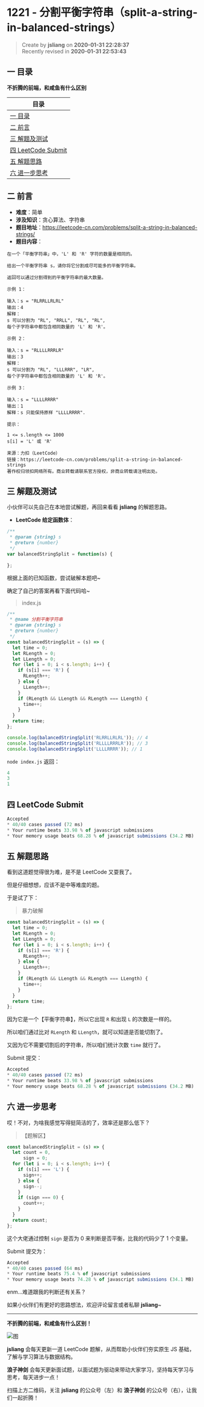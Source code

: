 1221 - 分割平衡字符串（split-a-string-in-balanced-strings）
===

> Create by **jsliang** on **2020-01-31 22:28:37**  
> Recently revised in **2020-01-31 22:53:43**

## 一 目录

**不折腾的前端，和咸鱼有什么区别**

| 目录 |
| --- | 
| [一 目录](#chapter-one) | 
| [二 前言](#chapter-two) |
| [三 解题及测试](#chapter-three) |
| [四 LeetCode Submit](#chapter-four) |
| [五 解题思路](#chapter-five) |
| [六 进一步思考](#chapter-six) |

## 二 前言



* **难度**：简单
* **涉及知识**：贪心算法、字符串
* **题目地址**：https://leetcode-cn.com/problems/split-a-string-in-balanced-strings/
* **题目内容**：

```
在一个「平衡字符串」中，'L' 和 'R' 字符的数量是相同的。

给出一个平衡字符串 s，请你将它分割成尽可能多的平衡字符串。

返回可以通过分割得到的平衡字符串的最大数量。

示例 1：

输入：s = "RLRRLLRLRL"
输出：4
解释：
s 可以分割为 "RL", "RRLL", "RL", "RL", 
每个子字符串中都包含相同数量的 'L' 和 'R'。

示例 2：

输入：s = "RLLLLRRRLR"
输出：3
解释：
s 可以分割为 "RL", "LLLRRR", "LR", 
每个子字符串中都包含相同数量的 'L' 和 'R'。

示例 3：

输入：s = "LLLLRRRR"
输出：1
解释：s 只能保持原样 "LLLLRRRR".

提示：

1 <= s.length <= 1000
s[i] = 'L' 或 'R'

来源：力扣（LeetCode）
链接：https://leetcode-cn.com/problems/split-a-string-in-balanced-strings
著作权归领扣网络所有。商业转载请联系官方授权，非商业转载请注明出处。
```

## 三 解题及测试



小伙伴可以先自己在本地尝试解题，再回来看看 **jsliang** 的解题思路。

* **LeetCode 给定函数体**：

```js
/**
 * @param {string} s
 * @return {number}
 */
var balancedStringSplit = function(s) {
    
};
```

根据上面的已知函数，尝试破解本题吧~

确定了自己的答案再看下面代码哈~

> index.js

```js
/**
 * @name 分割平衡字符串
 * @param {string} s
 * @return {number}
 */
const balancedStringSplit = (s) => {
  let time = 0;
  let RLength = 0;
  let LLength = 0;
  for (let i = 0; i < s.length; i++) {
    if (s[i] === 'R') {
      RLength++;
    } else {
      LLength++;
    }
    if (RLength && LLength && RLength === LLength) {
      time++;
    }
  }
  return time;
};

console.log(balancedStringSplit('RLRRLLRLRL')); // 4
console.log(balancedStringSplit('RLLLLRRRLR')); // 3
console.log(balancedStringSplit('LLLLRRRR')); // 1
```

`node index.js` 返回：

```js
4
3
1
```

## 四 LeetCode Submit



```js
Accepted
* 40/40 cases passed (72 ms)
* Your runtime beats 33.98 % of javascript submissions
* Your memory usage beats 68.28 % of javascript submissions (34.2 MB)
```

## 五 解题思路



看到这道题觉得很为难，是不是 LeetCode 又耍我了。

但是仔细想想，应该不是中等难度的题。

于是试了下：

> 暴力破解

```js
const balancedStringSplit = (s) => {
  let time = 0;
  let RLength = 0;
  let LLength = 0;
  for (let i = 0; i < s.length; i++) {
    if (s[i] === 'R') {
      RLength++;
    } else {
      LLength++;
    }
    if (RLength && LLength && RLength === LLength) {
      time++;
    }
  }
  return time;
};
```

因为它是一个【平衡字符串】，所以它出现 `R` 和出现 `L` 的次数是一样的。

所以咱们通过比对 `RLength` 和 `LLength`，就可以知道是否能切割了。

又因为它不需要切割后的字符串，所以咱们统计次数 `time` 就行了。

Submit 提交：

```js
Accepted
* 40/40 cases passed (72 ms)
* Your runtime beats 33.98 % of javascript submissions
* Your memory usage beats 68.28 % of javascript submissions (34.2 MB)
```

## 六 进一步思考



哎！不对，为啥我感觉写得挺简洁的了，效率还是那么低下？

> 【题解区】

```js
const balancedStringSplit = (s) => {
  let count = 0,
      sign = 0;
  for (let i = 0; i < s.length; i++) {
    if (s[i] === 'L') {
      sign++;
    } else {
      sign--;
    }
    if (sign === 0) {
      count++;
    }
  }
  return count;
};
```

这个大佬通过控制 `sign` 是否为 0 来判断是否平衡，比我的代码少了 1 个变量。

Submit 提交为：

```js
Accepted
* 40/40 cases passed (64 ms)
* Your runtime beats 75.4 % of javascript submissions
* Your memory usage beats 74.28 % of javascript submissions (34.1 MB)
```

enm...难道跟我的判断还有关系？

如果小伙伴们有更好的思路想法，欢迎评论留言或者私聊 **jsliang**~

---

**不折腾的前端，和咸鱼有什么区别！**

![图](../../../public-repertory/img/z-index-small.png)

**jsliang** 会每天更新一道 LeetCode 题解，从而帮助小伙伴们夯实原生 JS 基础，了解与学习算法与数据结构。

**浪子神剑** 会每天更新面试题，以面试题为驱动来带动大家学习，坚持每天学习与思考，每天进步一点！

扫描上方二维码，关注 **jsliang** 的公众号（左）和 **浪子神剑** 的公众号（右），让我们一起折腾！

